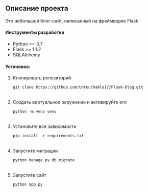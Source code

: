 
## Описание проекта

Это небольшой блог-сайт, написанный на фреймворке Flask

#### Инструменты разработки

<ul>
    <li>Python >= 3.7</li>
    <li>Flask >= 1.1.2 </li>
    <li>SQLAlchemy</li>
</ul>

#### Установка:

<ol>
    <li>Клонировать репозиторий<pre><code>git clone https://github.com/Untouchable17/Flask-blog.git</code></pre><br></li>
    <li>Создать виртуальное окружение и активируйте его<pre><code>python -m venv venv</code></pre><br></li>
    <li>Установите все зависимости<pre><code>pip install -r requirements.txt</code></pre><br></li>
    <li>Запустите миграции<pre><code>python manage.py db migrate</code></pre><br>
    <li>Запустите сайт<pre><code>python app.py</code></pre><br></li>
</ol>
